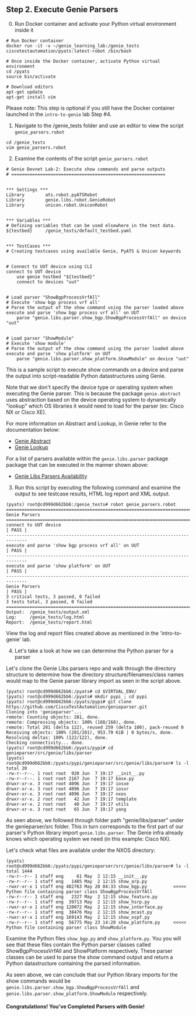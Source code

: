 ## Step 2. Execute Genie Parsers


0. Run Docker container and activate your Python virtual environment inside it

```
# Run Docker container
docker run -it -v ~/genie_learning_lab:/genie_tests ciscotestautomation/pyats:latest-robot /bin/bash

# Once inside the Docker container, activate Python virtual environment
cd /pyats
source bin/activate

# Download editors
apt-get update
apt-get install vim
```

Please note: This step is optional if you still have the Docker container launched in the `intro-to-genie` lab Step #4.


1. Navigate to the /genie_tests folder and use an editor to view the script `genie_parsers.robot`

```
cd /genie_tests
vim genie_parsers.robot
```


2. Examine the contents of the script `genie_parsers.robot`

```
# Genie Devnet Lab-2: Execute show commands and parse outputs
# ===========================================================


*** Settings ***
Library        ats.robot.pyATSRobot
Library        genie.libs.robot.GenieRobot
Library        unicon.robot.UniconRobot


*** Variables ***
# Defining variables that can be used elsewhere in the test data.
${testbed}     /genie_tests/default_testbed.yaml


*** TestCases ***
# Creating testcases using available Genie, PyATS & Unicon keywords


# Connect to UUT device using CLI
connect to UUT device
    use genie testbed "${testbed}"
    connect to devices "uut"


# Load parser "ShowBgpProcessVrfAll"
# Execute 'show bgp process vrf all'
# Parse the output of the show command using the parser loaded above
execute and parse 'show bgp process vrf all' on UUT
    parse "genie.libs.parser.show_bgp.ShowBgpProcessVrfAll" on device "uut"


# Load parser "ShowModule"
# Execute 'show module'
# Parse the output of the show command using the parser loaded above
execute and parse 'show platform' on UUT
    parse "genie.libs.parser.show_platform.ShowModule" on device "uut"
```

This is a sample script to execute show commands on a device and parse the output into script-readable Python datastructures using Genie.

Note that we don't specify the device type or operating system when executing the Genie parser. This is because the package `genie.abstract` uses abstraction based on the device operating system to dynamically "lookup" which OS libraries it would need to load for the parser (ex: Cisco NX or Cisco XE).

For more information on Abstract and Lookup, in Genie refer to the documentation below:
- [Genie Abstract](https://pubhub.devnetcloud.com/media/pyats-packages/docs/abstract/introduction.html)
- [Genie Lookup](https://pubhub.devnetcloud.com/media/pyats-packages/docs/abstract/lookup_class.html)

For a list of parsers available within the `genie.libs.parser` package package that can be executed in the manner shown above:
- [Genie Libs Parsers Availability](https://github.com/CiscoTestAutomation/genieparser)

3. Run this script by executing the following command and examine the output to see testcase results, HTML log report and XML output.

```
(pyats) root@cd999d662bb6:/genie_tests# robot genie_parsers.robot
==============================================================================
Genie Parsers
==============================================================================
connect to UUT device                                                 | PASS |
------------------------------------------------------------------------------
execute and parse 'show bgp process vrf all' on UUT                   | PASS |
------------------------------------------------------------------------------
execute and parse 'show platform' on UUT                              | PASS |
------------------------------------------------------------------------------
Genie Parsers                                                         | PASS |
3 critical tests, 3 passed, 0 failed
3 tests total, 3 passed, 0 failed
==============================================================================
Output:  /genie_tests/output.xml
Log:     /genie_tests/log.html
Report:  /genie_tests/report.html
```

View the log and report files created above as mentioned in the 'intro-to-genie' lab.


4. Let's take a look at how we can determine the Python parser for a parser

Let's clone the Genie Libs parsers repo and walk through the directory structure to determine how the directory structure/filenames/class names would map to the Genie parser library import as seen in the script above.

```
(pyats) root@cd999d662bb6:/pyats# cd $VIRTUAL_ENV/
(pyats) root@cd999d662bb6:/pyats# mkdir pypi ; cd pypi
(pyats) root@cd999d662bb6:/pyats/pypi# git clone https://github.com/CiscoTestAutomation/genieparser.git
Cloning into 'genieparser'...
remote: Counting objects: 281, done.
remote: Compressing objects: 100% (168/168), done.
remote: Total 281 (delta 122), reused 259 (delta 100), pack-reused 0
Receiving objects: 100% (281/281), 953.79 KiB | 0 bytes/s, done.
Resolving deltas: 100% (122/122), done.
Checking connectivity... done.
(pyats) root@cd999d662bb6:/pyats/pypi# cd genieparser/src/genie/libs/parser
(pyats) root@cd999d662bb6:/pyats/pypi/genieparser/src/genie/libs/parser# ls -l
total 20
-rw-r--r--. 1 root root  920 Jun  7 19:17 __init__.py
-rw-r--r--. 1 root root 2167 Jun  7 19:17 base.py
drwxr-xr-x. 3 root root 4096 Jun  7 19:17 iosxe
drwxr-xr-x. 3 root root 4096 Jun  7 19:17 iosxr
drwxr-xr-x. 3 root root 4096 Jun  7 19:17 nxos
drwxr-xr-x. 2 root root   42 Jun  7 19:17 template
drwxr-xr-x. 2 root root   40 Jun  7 19:17 utils
drwxr-xr-x. 3 root root   65 Jun  7 19:17 yang
```

As seen above, we followed through folder path "genie/libs/parser" under the genieparser/src folder. This in turn corresponds to the first part of our parser's Python library import `genie.libs.parser`. The Genie infra already knows which operating system we need (in this example: Cisco NX).

Let's check what files are available under the NXOS directory:

```
(pyats) root@cd999d662bb6:/pyats/pypi/genieparser/src/genie/libs/parser# ls -l
total 1444
-rw-r--r-- 1 staff eng     61 May  2 12:15 __init__.py
-rw-r--r-- 1 staff eng   1485 May  2 12:15 show_arp.py
-rwxr-xr-x 1 staff eng 482763 May 28 04:33 show_bgp.py          <<<<< Python file containing parser class ShowBgpProcessVrfAll
-rw-r--r-- 1 staff eng   2327 May  2 12:15 show_feature.py
-rw-r--r-- 1 staff eng  39713 May  2 12:15 show_hsrp.py
-rwxr-xr-x 1 staff eng 120072 May  2 12:15 show_interface.py
-rw-r--r-- 1 staff eng  38476 May  2 12:15 show_mcast.py
-rwxr-xr-x 1 staff eng 169143 May  2 12:15 show_ospf.py
-rw-r--r-- 1 staff eng  56775 May 23 14:20 show_platform.py     <<<<< Python file containing parser class ShowModule
```

Examine the Python files `show_bgp.py` and `show_platform.py`. You you will see that these files contain the Python parser classes called ShowBgpProcessVrfAll and ShowPlatform respectively. These parser classes can be used to parse the show command output and return a Python datastructure containing the parsed information.

As seen above, we can conclude that our Python library imports for the show commands would be `genie.libs.parser.show_bgp.ShowBgpProcessVrfAll` and `genie.libs.parser.show_platform.ShowModule` respectively.


#### Congratulations! You've Completed Parsers with Genie!
